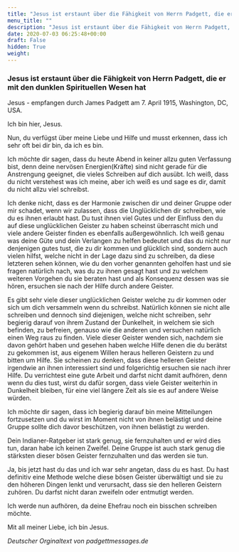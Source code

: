 ```yaml
---
title: "Jesus ist erstaunt über die Fähigkeit von Herrn Padgett, die er mit den dunklen Spirituellen Wesen hat"
menu_title: ""
description: "Jesus ist erstaunt über die Fähigkeit von Herrn Padgett, die er mit den dunklen Spirituellen Wesen hat"
date: 2020-07-03 06:25:48+00:00
draft: False
hidden: True
weight:
---
```

### Jesus ist erstaunt über die Fähigkeit von Herrn Padgett, die er mit den dunklen Spirituellen Wesen hat

Jesus - empfangen durch James Padgett am 7. April 1915, Washington, DC, USA.

Ich bin hier, Jesus.

Nun, du verfügst über meine Liebe und Hilfe und musst erkennen, dass ich sehr oft bei dir bin, da ich es bin.

Ich möchte dir sagen, dass du heute Abend in keiner allzu guten Verfassung bist, denn deine nervösen Energien(Kräfte) sind nicht gerade für die Anstrengung geeignet, die vieles Schreiben auf dich ausübt. Ich weiß, dass du nicht verstehest was ich meine, aber ich weiß es und sage es dir, damit du nicht allzu viel schreibst.

Ich denke nicht, dass es der Harmonie zwischen dir und deiner Gruppe oder mir schadet, wenn wir zulassen, dass die Unglücklichen dir schreiben, wie du es ihnen erlaubt hast. Du tust ihnen viel Gutes und der Einfluss den du auf diese unglücklichen Geister zu haben scheinst überrascht mich und viele andere Geister finden es ebenfalls außergewöhnlich. Ich weiß genau was deine Güte und dein Verlangen zu helfen bedeutet und das du nicht nur denjenigen gutes tust, die zu dir kommen und glücklich sind, sondern auch vielen hilfst, welche nicht in der Lage dazu sind zu schreiben, da diese letzteren sehen können, wie du den vorher genannten geholfen hast und sie fragen natürlich nach, was du zu ihnen gesagt hast und zu welchem weiteren Vorgehen du sie beraten hast und als Konsequenz dessen was sie hören, ersuchen sie nach der Hilfe durch andere Geister.

Es gibt sehr viele dieser unglücklichen Geister welche zu dir kommen oder sich um dich versammeln wenn du schreibst. Natürlich können sie nicht alle schreiben und dennoch sind diejenigen, welche nicht schreiben, sehr begierig darauf von ihrem Zustand der Dunkelheit, in welchem sie sich befinden, zu befreien, genauso wie die anderen und versuchen natürlich einen Weg raus zu finden. Viele dieser Geister wenden sich, nachdem sie davon gehört haben und gesehen haben welche Hilfe denen die du berätst zu gekommen ist, aus eigenem Willen heraus helleren Geistern zu und bitten um Hilfe. Sie scheinen zu denken, dass diese helleren Geister irgendwie an ihnen interessiert sind und folgerichtig ersuchen sie nach ihrer Hilfe. Du verrichtest eine gute Arbeit und darfst nicht damit aufhören, denn wenn du dies tust, wirst du dafür sorgen, dass viele Geister weiterhin in Dunkelheit bleiben, für eine viel längere Zeit als sie es auf andere Weise würden.

Ich möchte dir sagen, dass ich begierig darauf bin meine Mitteilungen fortzusetzen und du wirst im Moment nicht von ihnen belästigt und deine Gruppe sollte dich davor beschützen, von ihnen belästigt zu werden.

Dein Indianer-Ratgeber ist stark genug, sie fernzuhalten und er wird dies tun, daran habe ich keinen Zweifel. Deine Gruppe ist auch stark genug die stärksten dieser bösen Geister fernzuhalten und das werden sie tun.

Ja, bis jetzt hast du das und ich war sehr angetan, dass du es hast. Du hast definitiv eine Methode welche diese bösen Geister überwältigt und sie zu den höheren Dingen lenkt und verursacht, dass sie den helleren Geistern zuhören. Du darfst nicht daran zweifeln oder entmutigt werden.

Ich werde nun aufhören, da deine Ehefrau noch ein bisschen schreiben möchte.

Mit all meiner Liebe, ich bin Jesus.

*Deutscher Orginaltext von padgettmessages.de*
